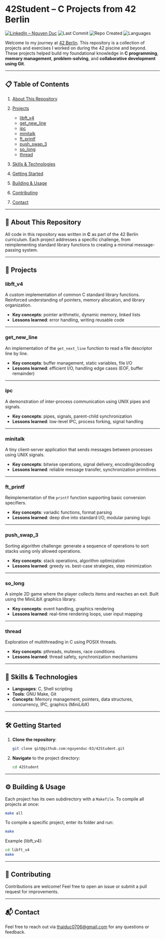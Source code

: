 # 42Student – C Projects from 42 Berlin

[![LinkedIn – Nguyen Duc](https://img.shields.io/badge/LinkedIn-NguyenDuc-blue?style=flat-square&logo=linkedin)](https://www.linkedin.com/in/duc-nguyen-20a9a2136/)
![Last Commit](https://img.shields.io/github/last-commit/nguyenduc-03/42Student?style=flat-square)
![Repo Created](https://img.shields.io/badge/Created-2024-lightgrey?style=flat-square)
![Languages](https://img.shields.io/github/languages/top/nguyenduc-03/42Student?style=flat-square)

Welcome to my journey at [42 Berlin](https://42berlin.de/). This repository is a collection of projects and exercises I worked on during the 42 piscine and beyond. These projects helped build my foundational knowledge in **C programming**, **memory management**, **problem-solving**, and **collaborative development using Git**.

---

## 📋 Table of Contents

1. [About This Repository](#-about-this-repository)
2. [Projects](#-projects)

   * [libft\_v4](#libft_v4)
   * [get\_new\_line](#get_new_line)
   * [ipc](#ipc)
   * [minitalk](#minitalk)
   * [ft\_printf](#ft_printf)
   * [push\_swap\_3](#push_swap_3)
   * [so\_long](#so_long)
   * [thread](#thread)
3. [Skills & Technologies](#-skills--technologies)
4. [Getting Started](#-getting-started)
5. [Building & Usage](#-building--usage)
6. [Contributing](#-contributing)
7. [Contact](#-contact)

---

## 📖 About This Repository

All code in this repository was written in **C** as part of the 42 Berlin curriculum. Each project addresses a specific challenge, from reimplementing standard library functions to creating a minimal message-passing system.

---

## 🚀 Projects

### libft\_v4

A custom implementation of common C standard library functions. Reinforced understanding of pointers, memory allocation, and library organization.

* **Key concepts**: pointer arithmetic, dynamic memory, linked lists
* **Lessons learned**: error handling, writing reusable code

---

### get\_new\_line

An implementation of the `get_next_line` function to read a file descriptor line by line.

* **Key concepts**: buffer management, static variables, file I/O
* **Lessons learned**: efficient I/O, handling edge cases (EOF, buffer remainder)

---

### ipc

A demonstration of inter-process communication using UNIX pipes and signals.

* **Key concepts**: pipes, signals, parent-child synchronization
* **Lessons learned**: low-level IPC, process forking, signal handling

---

### minitalk

A tiny client-server application that sends messages between processes using UNIX signals.

* **Key concepts**: bitwise operations, signal delivery, encoding/decoding
* **Lessons learned**: reliable message transfer, synchronization primitives

---

### ft\_printf

Reimplementation of the `printf` function supporting basic conversion specifiers.

* **Key concepts**: variadic functions, format parsing
* **Lessons learned**: deep dive into standard I/O, modular parsing logic

---

### push\_swap\_3

Sorting algorithm challenge: generate a sequence of operations to sort stacks using only allowed operations.

* **Key concepts**: stack operations, algorithm optimization
* **Lessons learned**: greedy vs. best-case strategies, step minimization

---

### so\_long

A simple 2D game where the player collects items and reaches an exit. Built using the MiniLibX graphics library.

* **Key concepts**: event handling, graphics rendering
* **Lessons learned**: real-time rendering loops, user input mapping

---

### thread

Exploration of multithreading in C using POSIX threads.

* **Key concepts**: pthreads, mutexes, race conditions
* **Lessons learned**: thread safety, synchronization mechanisms

---

## 🔧 Skills & Technologies

* **Languages**: C, Shell scripting
* **Tools**: GNU Make, Git
* **Concepts**: Memory management, pointers, data structures, concurrency, IPC, graphics (MiniLibX)

---

## 🛠️ Getting Started

1. **Clone the repository**:

   ```bash
   git clone git@github.com:nguyenduc-03/42Student.git
   ```
2. **Navigate** to the project directory:

   ```bash
   cd 42Student
   ```

---

## ⚙️ Building & Usage

Each project has its own subdirectory with a `Makefile`. To compile all projects at once:

```bash
make all
```

To compile a specific project, enter its folder and run:

```bash
make
```

Example (libft\_v4):

```bash
cd libft_v4
make
```

---

## 🤝 Contributing

Contributions are welcome! Feel free to open an issue or submit a pull request for improvements.

---

## 📬 Contact

Feel free to reach out via [thaiduc0706@gmail.com](mailto:thaiduc0706@gmail.com) for any questions or feedback.
